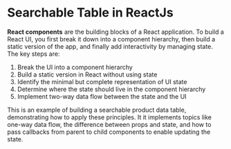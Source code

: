 # Searchable Table in ReactJs

**React components** are the building blocks of a React application. To build a React UI, you first break it down into a component hierarchy, then build a static version of the app, and finally add interactivity by managing state.
The key steps are:
1. Break the UI into a component hierarchy
2. Build a static version in React without using state
3. Identify the minimal but complete representation of UI state
4. Determine where the state should live in the component hierarchy
5. Implement two-way data flow between the state and the UI

This is an example of building a searchable product data table, demonstrating how to apply these principles. It it implements topics like one-way data flow, the difference between props and state, and how to pass callbacks from parent to child components to enable updating the state.